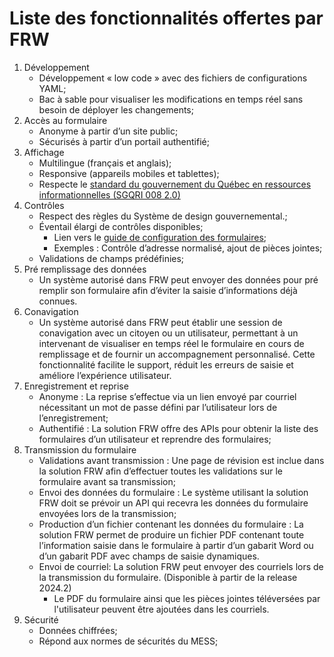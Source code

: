 # Liste des fonctionnalités offertes par FRW
1. Développement
   * Développement « low code » avec des fichiers de configurations YAML;
   * Bac à sable pour visualiser les modifications en temps réel sans besoin de déployer les changements;
1. Accès au formulaire
   * Anonyme à partir d’un site public;
   * Sécurisés à partir d’un portail authentifié;
1. Affichage
   * Multilingue (français et anglais);
   * Responsive (appareils mobiles et tablettes);
   <!-- markdown-link-check-disable -->
   * Respecte le [standard du gouvernement du Québec en ressources informationnelles (SGQRI 008 2.0)](https://www.tresor.gouv.qc.ca/fileadmin/PDF/ressources_informationnelles/AccessibiliteWeb/standard-access-web.pdf) 
   <!-- markdown-link-check-enable -->
1. Contrôles
   * Respect des règles du Système de design gouvernemental.;
   * Éventail élargi de contrôles disponibles;
     * Lien vers le [guide de configuration des formulaires](https://formulaires.it.mtess.gouv.qc.ca/Form/7/P700U/0/N);
     * Exemples : Contrôle d’adresse normalisé, ajout de pièces jointes;
   * Validations de champs prédéfinies;
1. Pré remplissage des données
   * Un système autorisé dans FRW peut envoyer des données pour pré remplir son formulaire afin d’éviter la saisie d’informations déjà connues.
1. Conavigation
   * Un système autorisé dans FRW peut établir une session de conavigation avec un citoyen ou un utilisateur, permettant à un intervenant de visualiser en temps réel le formulaire en cours de remplissage et de fournir un accompagnement personnalisé. Cette fonctionnalité facilite le support, réduit les erreurs de saisie et améliore l’expérience utilisateur.
1. Enregistrement et reprise
   * Anonyme : La reprise s’effectue via un lien envoyé par courriel nécessitant un mot de passe défini par l’utilisateur lors de l’enregistrement;
   * Authentifié : La solution FRW offre des APIs pour obtenir la liste des formulaires d’un utilisateur et reprendre des formulaires;
1. Transmission du formulaire
   * Validations avant transmission : Une page de révision est inclue dans la solution FRW afin d’effectuer toutes les validations sur le formulaire avant sa transmission;
   * Envoi des données du formulaire : Le système utilisant la solution FRW doit se prévoir un API qui recevra les données du formulaire envoyées lors de la transmission;
   * Production d’un fichier contenant les données du formulaire : La solution FRW permet de produire un fichier PDF contenant toute l’information saisie dans le formulaire à partir d’un gabarit Word ou d’un gabarit PDF avec champs de saisie dynamiques.
   * Envoi de courriel: La solution FRW peut envoyer des courriels lors de la transmission du formulaire. (Disponible à partir de la release 2024.2)
     * Le PDF du formulaire ainsi que les pièces jointes téléversées par l'utilisateur peuvent être ajoutées dans les courriels.
1. Sécurité
   * Données chiffrées;
   * Répond aux normes de sécurités du MESS;
